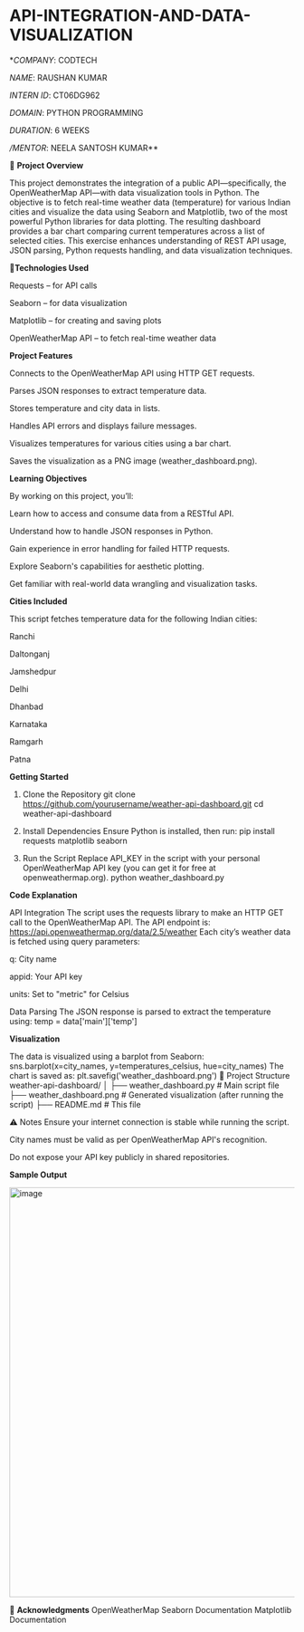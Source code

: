 # API-INTEGRATION-AND-DATA-VISUALIZATION

**COMPANY*: CODTECH

*NAME*: RAUSHAN KUMAR

*INTERN ID*: CT06DG962

*DOMAIN*: PYTHON PROGRAMMING

*DURATION*: 6 WEEKS

*/MENTOR*: NEELA SANTOSH KUMAR**


📌 **Project Overview**

This project demonstrates the integration of a public API—specifically, the OpenWeatherMap API—with data visualization tools in Python. The objective is to fetch real-time weather data (temperature) for various Indian cities and visualize the data using Seaborn and Matplotlib, two of the most powerful Python libraries for data plotting.
The resulting dashboard provides a bar chart comparing current temperatures across a list of selected cities. This exercise enhances understanding of REST API usage, JSON parsing, Python requests handling, and data visualization techniques.

🧰**Technologies Used**


Requests – for API calls

Seaborn – for data visualization

Matplotlib – for creating and saving plots

OpenWeatherMap API – to fetch real-time weather data

 **Project Features**


Connects to the OpenWeatherMap API using HTTP GET requests.

Parses JSON responses to extract temperature data.

Stores temperature and city data in lists.

Handles API errors and displays failure messages.

Visualizes temperatures for various cities using a bar chart.

Saves the visualization as a PNG image (weather_dashboard.png).


**Learning Objectives**


By working on this project, you’ll:

Learn how to access and consume data from a RESTful API.

Understand how to handle JSON responses in Python.

Gain experience in error handling for failed HTTP requests.

Explore Seaborn's capabilities for aesthetic plotting.

Get familiar with real-world data wrangling and visualization tasks.

 **Cities Included**

 
This script fetches temperature data for the following Indian cities:

Ranchi

Daltonganj

Jamshedpur

Delhi

Dhanbad

Karnataka

Ramgarh

Patna


**Getting Started**


1. Clone the Repository
git clone https://github.com/yourusername/weather-api-dashboard.git
cd weather-api-dashboard

2. Install Dependencies
Ensure Python is installed, then run:
pip install requests matplotlib seaborn

3. Run the Script
Replace API_KEY in the script with your personal OpenWeatherMap API key (you can get it for free at openweathermap.org).
python weather_dashboard.py

**Code Explanation**


API Integration
The script uses the requests library to make an HTTP GET call to the OpenWeatherMap API. The API endpoint is:
https://api.openweathermap.org/data/2.5/weather
Each city’s weather data is fetched using query parameters:

q: City name

appid: Your API key

units: Set to "metric" for Celsius

Data Parsing
The JSON response is parsed to extract the temperature using:
temp = data['main']['temp']

**Visualization**


The data is visualized using a barplot from Seaborn:
sns.barplot(x=city_names, y=temperatures_celsius, hue=city_names)
The chart is saved as:
plt.savefig('weather_dashboard.png')
📂 Project Structure
weather-api-dashboard/
│
├── weather_dashboard.py       # Main script file
├── weather_dashboard.png      # Generated visualization (after running the script)
├── README.md                  # This file

⚠️ Notes
Ensure your internet connection is stable while running the script.

City names must be valid as per OpenWeatherMap API's recognition.

Do not expose your API key publicly in shared repositories.

**Sample Output**


<img width="976" height="724" alt="image" src="https://github.com/user-attachments/assets/590aa64b-d5dd-45c3-9f82-67a420319a7a" />

🤝 **Acknowledgments**
OpenWeatherMap
Seaborn Documentation
Matplotlib Documentation
